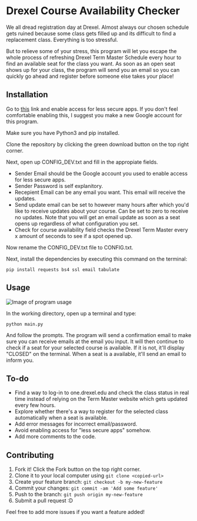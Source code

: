 # Drexel Course Availability Checker

We all dread registration day at Drexel. Almost always our chosen schedule gets ruined because some class gets filled up and its difficult to find a replacement class. Everything is too stressful.

But to relieve some of your stress, this program will let you escape the whole process of refreshing Drexel Term Master Schedule every hour to find an available seat for the class you want. As soon as an open seat shows up for your class, the program will send you an email so you can quickly go ahead and register before someone else takes your place!

## Installation

Go to [this](https://myaccount.google.com/lesssecureapps) link and enable access for less secure apps. If you don't feel comfortable enabling this, I suggest you make a new Google account for this program.

Make sure you have Python3 and pip installed.

Clone the repository by clicking the green download button on the top right corner.

Next, open up CONFIG_DEV.txt and fill in the appropiate fields.

- Sender Email should be the Google account you used to enable access for less secure apps.
- Sender Password is self explanitory.
- Recepient Email can be any email you want. This email will receive the updates.
- Send update email can be set to however many hours after which you'd like to receive updates about your course. Can be set to zero to receive no updates. Note that you will get an email update as soon as a seat opens up regardless of what configuration you set.
- Check for course availability field checks the Drexel Term Master every x amount of seconds to see if a spot opened up.

Now rename the CONFIG_DEV.txt file to CONFIG.txt.

Next, install the dependencies by executing this command on the terminal:

```
pip install requests bs4 ssl email tabulate
```

## Usage

![Image of program usage](https://i.imgur.com/8xi3Bi6.png)

In the working directory, open up a terminal and type:

```
python main.py
```

And follow the prompts. The program will send a confirmation email to make sure you can receive emails at the email you input. It will then continue to check if a seat for your selected course is available. If it is not, it'll display "CLOSED" on the terminal. When a seat is a available, it'll send an email to inform you.

## To-do

- Find a way to log-in to one.drexel.edu and check the class status in real time instead of relying on the Term Master website which gets updated every few hours.
- Explore whether there's a way to register for the selected class automatically when a seat is available.
- Add error messages for incorrect email/password.
- Avoid enabling access for "less secure apps" somehow.
- Add more comments to the code.

## Contributing

1. Fork it! Click the Fork button on the top right corner.
1. Clone it to your local computer using `git clone <copied-url>`
1. Create your feature branch: `git checkout -b my-new-feature`
1. Commit your changes: `git commit -am 'Add some feature'`
1. Push to the branch: `git push origin my-new-feature`
1. Submit a pull request :D

Feel free to add more issues if you want a feature added!
